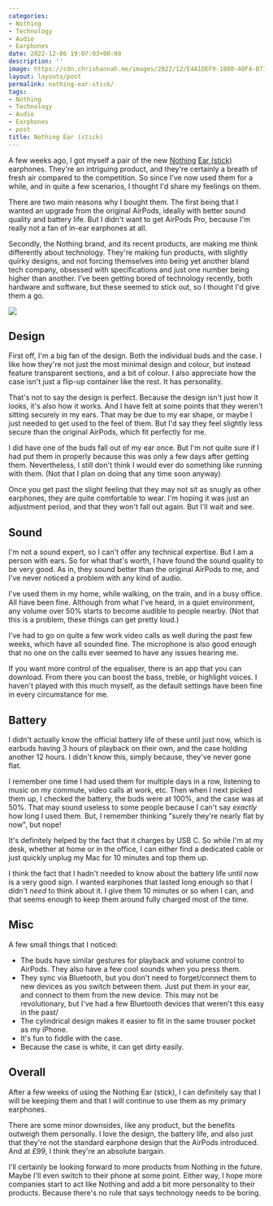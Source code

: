 ```yaml
---
categories:
- Nothing
- Technology
- Audio
- Earphones
date: 2022-12-06 19:07:03+00:00
description: ''
image: https://cdn.chrishannah.me/images/2022/12/E4A1DEF9-1880-40F4-B713-4A33509CDC73.jpeg
layout: layouts/post
permalink: nothing-ear-stick/
tags:
- Nothing
- Technology
- Audio
- Earphones
- post
title: Nothing Ear (stick)
---
```


A few weeks ago, I got myself a pair of the new [Nothing](https://nothing.tech) [Ear (stick)](https://nothing.tech/products/ear-stick) earphones. They're an intriguing product, and they're certainly a breath of fresh air compared to the competition. So since I've now used them for a while, and in quite a few scenarios, I thought I'd share my feelings on them.

There are two main reasons why I bought them. The first being that I wanted an upgrade from the original AirPods, ideally with better sound quality and battery life. But I didn't want to get AirPods Pro, because I'm really not a fan of in-ear earphones at all.

Secondly, the Nothing brand, and its recent products, are making me think differently about technology. They're making fun products, with slightly quirky designs, and not forcing themselves into being yet another bland tech company, obsessed with specifications and just one number being higher than another. I've been getting bored of technology recently, both hardware and software, but these  seemed to stick out, so I thought I'd give them a go.

<img src="https://cdn.chrishannah.me/images/2022/12/12DFFC19-D6AE-4ACD-9B07-F194A9024CA3.jpeg">

## Design

First off, I'm a big fan of the design. Both the individual buds and the case. I like how they're not just the most minimal design and colour, but instead feature transparent sections, and a bit of colour. I also appreciate how the case isn't just a flip-up container like the rest. It has personality.

That's not to say the design is perfect. Because the design isn't just how it looks, it's also how it works. And I have felt at some points that they weren't sitting securely in my ears. That may be due to my ear shape, or maybe I just needed to get used to the feel of them. But I'd say they feel slightly less secure than the original AirPods, which fit perfectly for me.

I did have one of the buds fall out of my ear once. But I'm not quite sure if I had put them in properly because this was only a few days after getting them. Nevertheless, I still don't think I would ever do something like running with them. (Not that I plan on doing that any time soon anyway)

Once you get past the slight feeling that they may not sit as snugly as other earphones, they are quite comfortable to wear. I'm hoping it was just an adjustment period, and that they won't fall out again. But I'll wait and see.

## Sound

I'm not a sound expert, so I can't offer any technical expertise. But I am a person with ears. So for what that's worth, I have found the sound quality to be very good. As in, they sound better than the original AirPods to me, and I've never noticed a problem with any kind of audio.

I've used them in my home, while walking, on the train, and in a busy office. All have been fine. Although from what I've heard, in a quiet environment, any volume over 50% starts to become audible to people nearby. (Not that this is a problem, these things can get pretty loud.)

I've had to go on quite a few work video calls as well during the past few weeks, which have all sounded fine. The microphone is also good enough that no one on the calls ever seemed to have any issues hearing me.

If you want more control of the equaliser, there is an app that you can download. From there you can boost the bass, treble, or highlight voices. I haven't played with this much myself, as the default settings have been fine in every circumstance for me.

## Battery

I didn't actually know the official battery life of these until just now, which is earbuds having 3 hours of playback on their own, and the case holding another 12 hours.  I didn't know this, simply because, they've never gone flat.

I remember one time I had used them for multiple days in a row, listening to music on my commute, video calls at work, etc. Then when I next picked them up, I checked the battery, the buds were at 100%, and the case was at 50%. That may sound useless to some people because I can't say _exactly_ how long I used them. But, I remember thinking "surely they're nearly flat by now", but nope!

It's definitely helped by the fact that it charges by USB C. So while I'm at my desk, whether at home or in the office, I can either find a dedicated cable or just quickly unplug my Mac for 10 minutes and top them up.

I think the fact that I hadn't needed to know about the battery life until now is a very good sign. I wanted earphones that lasted long enough so that I didn't _need_ to think about it. I give them 10 minutes or so when I can, and that seems enough to keep them around fully charged most of the time.

## Misc

A few small things that I noticed:

* The buds have similar gestures for playback and volume control to AirPods. They also have a few cool sounds when you press them.
* They sync via Bluetooth, but you don't need to forget/connect them to new devices as you switch between them. Just put them in your ear, and connect to them from the new device. This may not be revolutionary, but I've had a few Bluetooth devices that weren't this easy in the past/
* The cylindrical design makes it easier to fit in the same trouser pocket as my iPhone.
* It's fun to fiddle with the case.
* Because the case is white, it can get dirty easily.

## Overall

After a few weeks of using the Nothing Ear (stick), I can definitely say that I will be keeping them and that I will continue to use them as my primary earphones.

There are some minor downsides, like any product, but the benefits outweigh them personally. I love the design, the battery life, and also just that they're not the standard earphone design that the AirPods introduced. And at £99, I think they're an absolute bargain.

I'll certainly be looking forward to more products from Nothing in the future. Maybe I'll even switch to their phone at some point. Either way, I hope more companies start to act like Nothing and add a bit more personality to their products. Because there's no rule that says technology needs to be boring.
